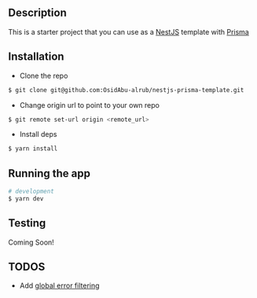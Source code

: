 ## Description

This is a starter project that you can use as a [NestJS](https://github.com/nestjs/nest) template with [Prisma](https://www.prisma.io/docs/)

## Installation

- Clone the repo

```bash
$ git clone git@github.com:OsidAbu-alrub/nestjs-prisma-template.git
```

- Change origin url to point to your own repo

```bash
$ git remote set-url origin <remote_url>
```

- Install deps

```bash
$ yarn install
```

## Running the app

```bash
# development
$ yarn dev
```

## Testing

Coming Soon!

## TODOS
- Add [global error filtering](https://docs.nestjs.com/exception-filters)
